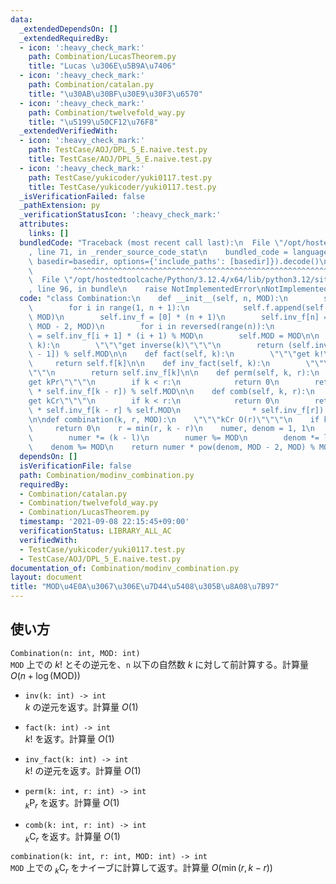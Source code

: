 ```yaml
---
data:
  _extendedDependsOn: []
  _extendedRequiredBy:
  - icon: ':heavy_check_mark:'
    path: Combination/LucasTheorem.py
    title: "Lucas \u306E\u5B9A\u7406"
  - icon: ':heavy_check_mark:'
    path: Combination/catalan.py
    title: "\u30AB\u30BF\u30E9\u30F3\u6570"
  - icon: ':heavy_check_mark:'
    path: Combination/twelvefold_way.py
    title: "\u5199\u50CF12\u76F8"
  _extendedVerifiedWith:
  - icon: ':heavy_check_mark:'
    path: TestCase/AOJ/DPL_5_E.naive.test.py
    title: TestCase/AOJ/DPL_5_E.naive.test.py
  - icon: ':heavy_check_mark:'
    path: TestCase/yukicoder/yuki0117.test.py
    title: TestCase/yukicoder/yuki0117.test.py
  _isVerificationFailed: false
  _pathExtension: py
  _verificationStatusIcon: ':heavy_check_mark:'
  attributes:
    links: []
  bundledCode: "Traceback (most recent call last):\n  File \"/opt/hostedtoolcache/Python/3.12.4/x64/lib/python3.12/site-packages/onlinejudge_verify/documentation/build.py\"\
    , line 71, in _render_source_code_stat\n    bundled_code = language.bundle(stat.path,\
    \ basedir=basedir, options={'include_paths': [basedir]}).decode()\n          \
    \         ^^^^^^^^^^^^^^^^^^^^^^^^^^^^^^^^^^^^^^^^^^^^^^^^^^^^^^^^^^^^^^^^^^^^^^^^^^^^^^^^^\n\
    \  File \"/opt/hostedtoolcache/Python/3.12.4/x64/lib/python3.12/site-packages/onlinejudge_verify/languages/python.py\"\
    , line 96, in bundle\n    raise NotImplementedError\nNotImplementedError\n"
  code: "class Combination:\n    def __init__(self, n, MOD):\n        self.f = [1]\n\
    \        for i in range(1, n + 1):\n            self.f.append(self.f[-1] * i %\
    \ MOD)\n        self.inv_f = [0] * (n + 1)\n        self.inv_f[n] = pow(self.f[n],\
    \ MOD - 2, MOD)\n        for i in reversed(range(n)):\n            self.inv_f[i]\
    \ = self.inv_f[i + 1] * (i + 1) % MOD\n        self.MOD = MOD\n\n    def inv(self,\
    \ k):\n        \"\"\"get inverse(k)\"\"\"\n        return (self.inv_f[k] * self.f[k\
    \ - 1]) % self.MOD\n\n    def fact(self, k):\n        \"\"\"get k!\"\"\"\n   \
    \     return self.f[k]\n\n    def inv_fact(self, k):\n        \"\"\"get inverse(k!)\"\
    \"\"\n        return self.inv_f[k]\n\n    def perm(self, k, r):\n        \"\"\"\
    get kPr\"\"\"\n        if k < r:\n            return 0\n        return (self.f[k]\
    \ * self.inv_f[k - r]) % self.MOD\n\n    def comb(self, k, r):\n        \"\"\"\
    get kCr\"\"\"\n        if k < r:\n            return 0\n        return (self.f[k]\
    \ * self.inv_f[k - r] % self.MOD\n                * self.inv_f[r]) % self.MOD\n\
    \n\ndef combination(k, r, MOD):\n    \"\"\"kCr O(r)\"\"\"\n    if k < r:\n   \
    \     return 0\n    r = min(r, k - r)\n    numer, denom = 1, 1\n    for l in range(r):\n\
    \        numer *= (k - l)\n        numer %= MOD\n        denom *= l + 1\n    \
    \    denom %= MOD\n    return numer * pow(denom, MOD - 2, MOD) % MOD\n"
  dependsOn: []
  isVerificationFile: false
  path: Combination/modinv_combination.py
  requiredBy:
  - Combination/catalan.py
  - Combination/twelvefold_way.py
  - Combination/LucasTheorem.py
  timestamp: '2021-09-08 22:15:45+09:00'
  verificationStatus: LIBRARY_ALL_AC
  verifiedWith:
  - TestCase/yukicoder/yuki0117.test.py
  - TestCase/AOJ/DPL_5_E.naive.test.py
documentation_of: Combination/modinv_combination.py
layout: document
title: "MOD\u4E0A\u3067\u306E\u7D44\u5408\u305B\u8A08\u7B97"
---
```

## 使い方
`Combination(n: int, MOD: int)`  
`MOD` 上での $k!$ とその逆元を、`n` 以下の自然数 $k$ に対して前計算する。計算量 $O(n + \log(\mathrm{MOD}))$

- `inv(k: int) -> int`  
$k$ の逆元を返す。計算量 $O(1)$

- `fact(k: int) -> int`  
$k!$ を返す。計算量 $O(1)$

- `inv_fact(k: int) -> int`  
$k!$ の逆元を返す。計算量 $O(1)$

- `perm(k: int, r: int) -> int`  
${}_k\mathrm{P}_r$ を返す。計算量 $O(1)$

- `comb(k: int, r: int) -> int`  
${}_k\mathrm{C}_r$ を返す。計算量 $O(1)$

`combination(k: int, r: int, MOD: int) -> int`  
`MOD` 上での ${}_k\mathrm{C}_r$ をナイーブに計算して返す。計算量 $O(\min(r, k - r))$
